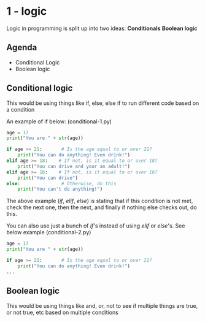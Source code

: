 # 1 - logic

Logic in programming is split up into two ideas: **Conditionals** **Boolean logic**

## Agenda
- Conditional Logic
- Boolean logic

## Conditional logic
This would be using things like if, else, else if to run different code based on a condition

An example of if below: (conditional-1.py)
```python
age = 17
print("You are " + str(age))

if age >= 21:       # Is the age equal to or over 21?
    print("You can do anything! Even drink!")
elif age >= 18:    # If not, is it equal to or over 18?
    print("You can drive and your an adult!")
elif age >= 16:    # If not, is it equal to or over 16?
    print("You can drive")
else:               # Otherwise, do this
    print("You can't do anything!")

```

The above example (*if*, *elif*, *else*) is stating that if this condition is not met, check the next one, then the next, and finally if nothing else checks out, do this.

You can also use just a bunch of *if*'s instead of using *elif* or *else*'s. See below example
(conditional-2.py)
```python
age = 17
print("You are " + str(age))

if age >= 21:       # Is the age equal to or over 21?
    print("You can do anything! Even drink!")
...

```

## Boolean logic
This would be using things like and, or, not to see if multiple things are true, or not true, etc based on multiple conditions


